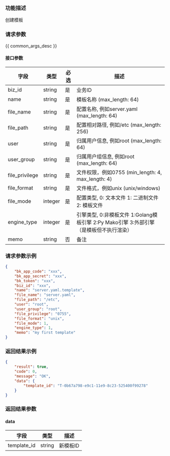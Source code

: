 ### 功能描述

创建模板

### 请求参数

{{ common_args_desc }}

#### 接口参数

| 字段           |  类型     | 必选   |  描述      |
|----------------|-----------|--------|------------|
| biz_id         |  string   | 是     | 业务ID     |
| name           |  string   | 是     | 模板名称 (max_length: 64)  |
| file_name      |  string   | 是     | 配置名称, 例如server.yaml (max_length: 64)  |
| file_path      |  string   | 是     | 配置相对路径, 例如/etc (max_length: 256) |
| user           |  string   | 是     | 归属用户信息, 例如root (max_length: 64) |
| user_group     |  string   | 是     | 归属用户组信息, 例如root (max_length: 64) |
| file_privilege |  string   | 是     | 文件权限，例如0755 (min_length: 4, max_length: 4) |
| file_format    |  string   | 是     | 文件格式，例如unix (unix/windows)|
| file_mode      |  integer  | 是     | 配置类型, 0: 文本文件  1: 二进制文件  2: 模板文件 |
| engine_type    |  integer  | 是     | 引擎类型, 0:非模板文件 1:Golang模板引擎 2:Py Mako引擎 3:外部引擎（是模板但不执行渲染） |
| memo           |  string   | 否     | 备注 |

### 请求参数示例

```json
{
    "bk_app_code": "xxx",
    "bk_app_secret": "xxx",
    "bk_token": "xxx",
    "biz_id": "xxx",
    "name": "server.yaml.template",
    "file_name": "server.yaml",
    "file_path": "/etc",
    "user": "root",
    "user_group": "root",
    "file_privilege": "0755",
    "file_format": "unix",
    "file_mode": 1,
    "engine_type": 1,
    "memo": "my first template"
}
```

### 返回结果示例

```json
{
    "result": true,
    "code": 0,
    "message": "OK",
    "data": {
        "template_id": "T-0b67a798-e9c1-11e9-8c23-525400f99278"
    }
}
```

### 返回结果参数

#### data

| 字段        | 类型   | 描述     |
|-------------|--------|----------|
| template_id | string | 新模板ID |
